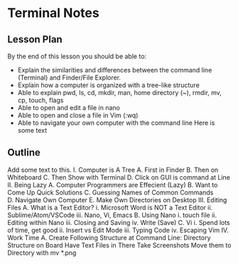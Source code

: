 # Terminal Notes

## Lesson Plan 

By the end of this lesson you should be able to:

* Explain the similarities and differences between the command line (Terminal) and Finder/File Explorer.
* Explain how a computer is organized with a tree-like structure
* Able to explain pwd, ls, cd, mkdir, man, home directory (~), rmdir, mv, cp, touch, flags
* Able to open and edit a file in nano
* Able to open and close a file in Vim (:wq) 
* Able to navigate your own computer with the command line
Here is some text
## Outline 
Add some text to this.
I. Computer is A Tree
	A. First in Finder
	B. Then on Whiteboard
	C. Then Show with Terminal
	D. Click on GUI is command at Line
II. Being Lazy
	A. Computer Programmers are Effecient (Lazy)
	B. Want to Come Up Quick Solutions
	C. Guessing Names of Common Commands	
	D. Navigate Own Computer
	E. Make Own Directories on Desktop
III. Editing Files
	A. What is a Text Editor?
		i. Microsoft Word is NOT a Text Editor
		ii. Sublime/Atom/VSCode
		iii. Nano, Vi, Emacs
	B. Using Nano
		i. touch file 
		ii. Editing within Nano
		iii. Closing and Saving
		iv. Write (Save) 
	C. Vi 
		i. Spend lots of time, get good
		ii. Insert vs Edit Mode
		iii. Typing Code
		iv. Escaping Vim
IV. Work Time
	A. Create Following Structure at Command Line:
		Directory Structure on Board
		Have Text Files in There
		Take Screenshots 
		Move them to Directory with mv *.png

